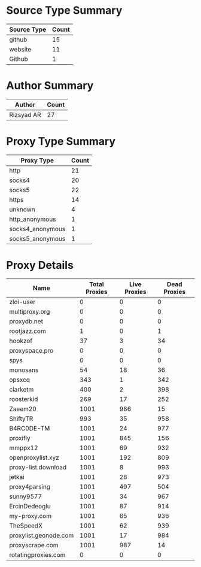 # Source Type Summary

| Source Type | Count |
|-------------|-------|
| github | 15 |
| website | 11 |
| Github | 1 |


# Author Summary

| Author | Count |
|--------|-------|
| Rizsyad AR | 27 |


# Proxy Type Summary

| Proxy Type | Count |
|------------|-------|
| http | 21 |
| socks4 | 20 |
| socks5 | 22 |
| https | 14 |
| unknown | 4 |
| http_anonymous | 1 |
| socks4_anonymous | 1 |
| socks5_anonymous | 1 |


# Proxy Details

| Name | Total Proxies | Live Proxies | Dead Proxies |
|------|---------------|--------------|---------------|
| zloi-user | 0 | 0 | 0 |
| multiproxy.org | 0 | 0 | 0 |
| proxydb.net | 0 | 0 | 0 |
| rootjazz.com | 1 | 0 | 1 |
| hookzof | 37 | 3 | 34 |
| proxyspace.pro | 0 | 0 | 0 |
| spys | 0 | 0 | 0 |
| monosans | 54 | 18 | 36 |
| opsxcq | 343 | 1 | 342 |
| clarketm | 400 | 2 | 398 |
| roosterkid | 269 | 17 | 252 |
| Zaeem20 | 1001 | 986 | 15 |
| ShiftyTR | 993 | 35 | 958 |
| B4RC0DE-TM | 1001 | 24 | 977 |
| proxifly | 1001 | 845 | 156 |
| mmppx12 | 1001 | 69 | 932 |
| openproxylist.xyz | 1001 | 192 | 809 |
| proxy-list.download | 1001 | 8 | 993 |
| jetkai | 1001 | 28 | 973 |
| proxy4parsing | 1001 | 497 | 504 |
| sunny9577 | 1001 | 34 | 967 |
| ErcinDedeoglu | 1001 | 87 | 914 |
| my-proxy.com | 1001 | 65 | 936 |
| TheSpeedX | 1001 | 62 | 939 |
| proxylist.geonode.com | 1001 | 17 | 984 |
| proxyscrape.com | 1001 | 987 | 14 |
| rotatingproxies.com | 0 | 0 | 0 |
